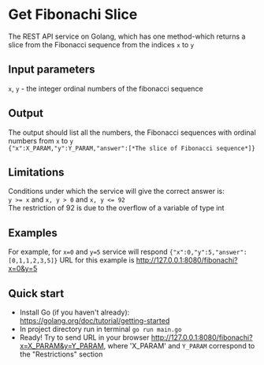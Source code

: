 # Get Fibonachi Slice
The REST API service on Golang, which has one method-which returns a slice from the Fibonacci sequence from the indices `x` to `y`

## Input parameters
`x`, `y` - the integer ordinal numbers of the fibonacci sequence

## Output
The output should list all the numbers, the Fibonacci sequences with ordinal numbers from `x` to `y`    
`{"x":X_PARAM,"y":Y_PARAM,"answer":[*The slice of Fibonacci sequence*]}`

## Limitations
Conditions under which the service will give the correct answer is:    
`y >= x` and `x, y > 0` and `x, y <= 92`    
The restriction of 92 is due to the overflow of a variable of type int

## Examples
For example, for `x=0` and `y=5` service will respond `{"x":0,"y":5,"answer":[0,1,1,2,3,5]}`
URL for this example is http://127.0.0.1:8080/fibonachi?x=0&y=5

## Quick start
+ Install Go (if you haven't already): https://golang.org/doc/tutorial/getting-started
+ In project directory run in terminal `go run main.go`
+ Ready! Try to send URL in your browser http://127.0.0.1:8080/fibonachi?x=X_PARAM&y=Y_PARAM, where 'X_PARAM' and `Y_PARAM` correspond to the "Restrictions" section

